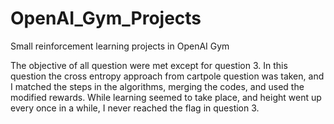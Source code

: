 # OpenAI_Gym_Projects
Small reinforcement learning projects in OpenAI Gym

The objective of all question were met except for question 3. In this question the cross entropy approach from cartpole question was taken, and I matched the steps in the algorithms, merging the codes, and used the modified rewards. While learning seemed to take place, and height went up every once in a while, I never reached the flag in question 3.
